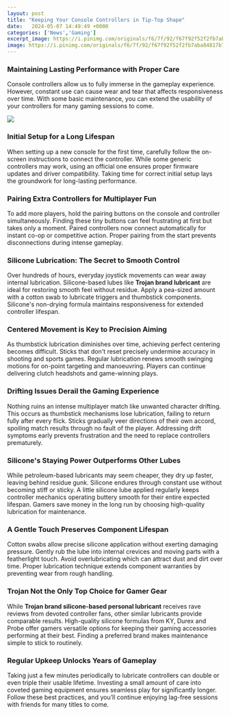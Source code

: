 ```yaml
---
layout: post
title: "Keeping Your Console Controllers in Tip-Top Shape"
date:   2024-05-07 14:49:49 +0000
categories: ['News','Gaming']
excerpt_image: https://i.pinimg.com/originals/f6/7f/92/f67f92f52f2fb7aba84817b780034d31.jpg
image: https://i.pinimg.com/originals/f6/7f/92/f67f92f52f2fb7aba84817b780034d31.jpg
---
```


### Maintaining Lasting Performance with Proper Care
Console controllers allow us to fully immerse in the gameplay experience. However, constant use can cause wear and tear that affects responsiveness over time. With some basic maintenance, you can extend the usability of your controllers for many gaming sessions to come.

![](https://i.pinimg.com/originals/1d/ae/cf/1daecf6954be357effe05bd71cf8b42b.jpg)
### Initial Setup for a Long Lifespan
When setting up a new console for the first time, carefully follow the on-screen instructions to connect the controller. While some generic controllers may work, using an official one ensures proper firmware updates and driver compatibility. Taking time for correct initial setup lays the groundwork for long-lasting performance.
### Pairing Extra Controllers for Multiplayer Fun  
To add more players, hold the pairing buttons on the console and controller simultaneously. Finding these tiny buttons can feel frustrating at first but takes only a moment. Paired controllers now connect automatically for instant co-op or competitive action. Proper pairing from the start prevents disconnections during intense gameplay.
### Silicone Lubrication: The Secret to Smooth Control  
Over hundreds of hours, everyday joystick movements can wear away internal lubrication. Silicone-based lubes like **Trojan brand lubricant** are ideal for restoring smooth feel without residue. Apply a pea-sized amount with a cotton swab to lubricate triggers and thumbstick components. Silicone's non-drying formula maintains responsiveness for extended controller lifespan.
### Centered Movement is Key to Precision Aiming
As thumbstick lubrication diminishes over time, achieving perfect centering becomes difficult. Sticks that don't reset precisely undermine accuracy in shooting and sports games. Regular lubrication renews smooth swinging motions for on-point targeting and manoeuvring. Players can continue delivering clutch headshots and game-winning plays.
### Drifting Issues Derail the Gaming Experience
Nothing ruins an intense multiplayer match like unwanted character drifting. This occurs as thumbstick mechanisms lose lubrication, failing to return fully after every flick. Sticks gradually veer directions of their own accord, spoiling match results through no fault of the player. Addressing drift symptoms early prevents frustration and the need to replace controllers prematurely. 
### Silicone's Staying Power Outperforms Other Lubes
While petroleum-based lubricants may seem cheaper, they dry up faster, leaving behind residue gunk. Silicone endures through constant use without becoming stiff or sticky. A little silicone lube applied regularly keeps controller mechanics operating buttery smooth for their entire expected lifespan. Gamers save money in the long run by choosing high-quality lubrication for maintenance.
### A Gentle Touch Preserves Component Lifespan
Cotton swabs allow precise silicone application without exerting damaging pressure. Gently rub the lube into internal crevices and moving parts with a featherlight touch. Avoid overlubricating which can attract dust and dirt over time. Proper lubrication technique extends component warranties by preventing wear from rough handling.
### Trojan Not the Only Top Choice for Gamer Gear
While **Trojan brand silicone-based personal lubricant** receives rave reviews from devoted controller fans, other similar lubricants provide comparable results. High-quality silicone formulas from KY, Durex and Probe offer gamers versatile options for keeping their gaming accessories performing at their best. Finding a preferred brand makes maintenance simple to stick to routinely.
### Regular Upkeep Unlocks Years of Gameplay
Taking just a few minutes periodically to lubricate controllers can double or even triple their usable lifetime. Investing a small amount of care into coveted gaming equipment ensures seamless play for significantly longer. Follow these best practices, and you’ll continue enjoying lag-free sessions with friends for many titles to come.